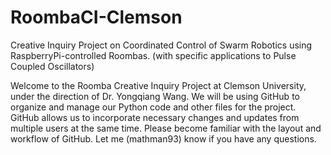 # RoombaCI-Clemson
Creative Inquiry Project on Coordinated Control of Swarm Robotics using RaspberryPi-controlled Roombas.
    (with specific applications to Pulse Coupled Oscillators)

Welcome to the Roomba Creative Inquiry Project at Clemson University, under the direction of Dr. Yongqiang Wang.
We will be using GitHub to organize and manage our Python code and other files for the project.
GitHub allows us to incorporate necessary changes and updates from multiple users at the same time.
Please become familiar with the layout and workflow of GitHub. Let me (mathman93) know if you have any questions.


